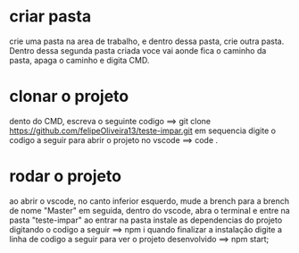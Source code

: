 # criar pasta

  crie uma pasta na area de trabalho, e dentro dessa pasta, crie outra pasta. Dentro dessa segunda pasta criada voce vai aonde fica o caminho da pasta, apaga o caminho e digita CMD.

# clonar o projeto
  
 dento do CMD, escreva o seguinte codigo ==> git clone https://github.com/felipeOliveira13/teste-impar.git
 em sequencia digite o codigo a seguir para abrir o projeto no vscode ==> code . 
 
 # rodar o projeto
 
 ao abrir o vscode, no canto inferior esquerdo, mude a brench para a brench de nome "Master"
 em seguida, dentro do vscode, abra o terminal e entre na pasta "teste-impar"
 ao entrar na pasta instale as dependencias do projeto digitando o codigo a seguir ==> npm i
 quando finalizar a instalaçâo digite a linha de codigo a seguir para ver o projeto desenvolvido ==> npm start;
 
